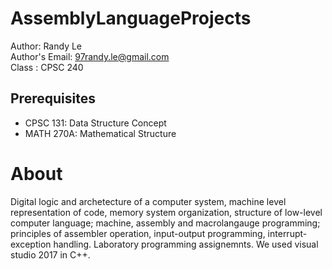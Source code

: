 # AssemblyLanguageProjects
Author: Randy Le<br>
Author's Email: 97randy.le@gmail.com<br>
Class : CPSC 240<br>


## Prerequisites
- CPSC 131: Data Structure Concept<br>
- MATH 270A: Mathematical Structure
  

# About
Digital logic and archetecture of a computer system, machine level representation of code, memory system organization, structure of low-level computer language; machine, assembly and macrolangauge programming; principles of assembler operation, input-output programming, interrupt-exception handling. Laboratory programming assignemnts. We used visual studio 2017 in C++.

